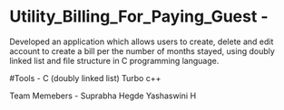 # Utility_Billing_For_Paying_Guest -
Developed an application which allows users to create, delete and edit account to create a bill per the number of months stayed, 
using doubly linked list and file structure in C programming language.


#Tools -
C (doubly linked list)
Turbo c++


Team Memebers -
Suprabha Hegde
Yashaswini H
